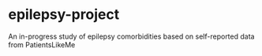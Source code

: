 # epilepsy-project
An in-progress study of epilepsy comorbidities based on self-reported data from PatientsLikeMe
